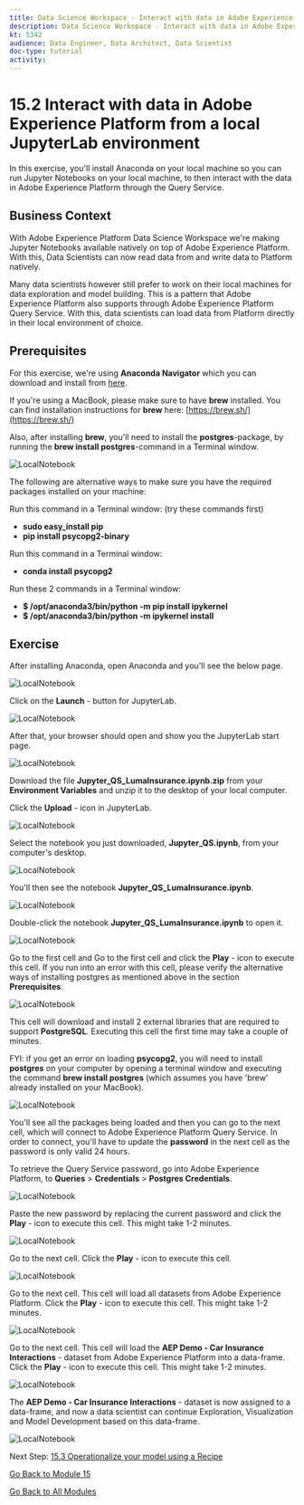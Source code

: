 ```yaml
---
title: Data Science Workspace - Interact with data in Adobe Experience Platform from a local JupyterLab environment
description: Data Science Workspace - Interact with data in Adobe Experience Platform from a local JupyterLab environment
kt: 5342
audience: Data Engineer, Data Architect, Data Scientist
doc-type: tutorial
activity: 
---
```


# 15.2 Interact with data in Adobe Experience Platform from a local JupyterLab environment

In this exercise, you'll install Anaconda on your local machine so you can run Jupyter Notebooks on your local machine, to then interact with the data in Adobe Experience Platform through the Query Service.

## Business Context

With Adobe Experience Platform Data Science Workspace we're making Jupyter Notebooks available natively on top of Adobe Experience Platform. With this, Data Scientists can now read data from and write data to Platform natively.

Many data scientists however still prefer to work on their local machines for data exploration and model building. This is a pattern that Adobe Experience Platform also supports through Adobe Experience Platform Query Service. With this, data scientists can load data from Platform directly in their local environment of choice.

## Prerequisites

For this exercise, we're using **Anaconda Navigator** which you can download and install from [here](https://docs.anaconda.com/anaconda/install/).

If you're using a MacBook, please make sure to have **brew** installed. You can find installation instructions for **brew** here: [https://brew.sh/](https://brew.sh/)

Also, after installing **brew**, you'll need to install the **postgres**-package, by running the **brew install postgres**-command in a Terminal window.

![LocalNotebook](./images/terminal.png)

The following are alternative ways to make sure you have the required packages installed on your machine:

Run this command in a Terminal window: (try these commands first)

- **sudo easy_install pip**
- **pip install psycopg2-binary**

Run this command in a Terminal window:

- **conda install psycopg2**

Run these 2 commands in a Terminal window:

- **$ /opt/anaconda3/bin/python -m pip install ipykernel**
- **$ /opt/anaconda3/bin/python -m  ipykernel install**

## Exercise

After installing Anaconda, open Anaconda and you'll see the below page.

![LocalNotebook](./images/nb1.png)

Click on the **Launch** - button for JupyterLab.

![LocalNotebook](./images/launchjn.png)

After that, your browser should open and show you the JupyterLab start page.

![LocalNotebook](./images/jupstart.png)

Download the file **Jupyter_QS_LumaInsurance.ipynb.zip** from your **Environment Variables** and unzip it to the desktop of your local computer.

Click the **Upload** - icon in JupyterLab.

![LocalNotebook](./images/jpupload.png)

Select the notebook you just downloaded, **Jupyter_QS.ipynb**,  from your computer's desktop.

![LocalNotebook](./images/jpuploaddesktop.png)

You'll then see the notebook **Jupyter_QS_LumaInsurance.ipynb**.

![LocalNotebook](./images/jpuploaddesktopfile.png)

Double-click the notebook **Jupyter_QS_LumaInsurance.ipynb** to open it.

![LocalNotebook](./images/jpuploaddesktopfileopen.png)

Go to the first cell and Go to the first cell and click the **Play** - icon to execute this cell. If you run into an error with this cell, please verify the alternative ways of installing postgres as mentioned above in the section **Prerequisites**.

![LocalNotebook](./images/jupplay.png)

This cell will download and install 2 external libraries that are required to support **PostgreSQL**. Executing this cell the first time may take a couple of minutes.

FYI: if you get an error on loading **psycopg2**, you will need to install **postgres** on your computer by opening a terminal window and executing the command **brew install postgres** (which assumes you have 'brew' already installed on your MacBook).

![LocalNotebook](./images/cell12.png)

You'll see all the packages being loaded and then you can go to the next cell, which will connect to Adobe Experience Platform Query Service. In order to connect, you'll have to update the **password** in the next cell as the password is only valid 24 hours.

To retrieve the Query Service password, go into Adobe Experience Platform, to **Queries** > **Credentials** > **Postgres Credentials**.

![LocalNotebook](./images/query.png)

Paste the new password by replacing the current password and click the **Play** - icon to execute this cell. This might take 1-2 minutes.

![LocalNotebook](./images/queryconn.png)

Go to the next cell. Click the **Play** - icon to execute this cell.

![LocalNotebook](./images/loadsql.png)

Go to the next cell. This cell will load all datasets from Adobe Experience Platform. Click the **Play** - icon to execute this cell. This might take 1-2 minutes.

![LocalNotebook](./images/showtables.png)

Go to the next cell. This cell will load the **AEP Demo - Car Insurance Interactions** - dataset from Adobe Experience Platform into a data-frame. Click the **Play** - icon to execute this cell. This might take 1-2 minutes.

![LocalNotebook](./images/loadee.png)

The **AEP Demo - Car Insurance Interactions** - dataset is now assigned to a data-frame, and now a data scientist can continue Exploration, Visualization and Model Development based on this data-frame.

![LocalNotebook](./images/df.png)

Next Step: [15.3 Operationalize your model using a Recipe](./ex3.md)

[Go Back to Module 15](./data-science-workspace-car-insurance-sales-propensity.md)

[Go Back to All Modules](../../overview.md)
